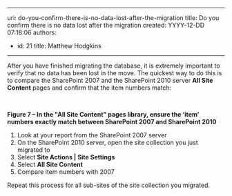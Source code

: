 

---
uri: do-you-confirm-there-is-no-data-lost-after-the-migration
title: Do you confirm there is no data lost after the migration
created: YYYY-12-DD 07:18:06
authors:
  - id: 21
    title: Matthew Hodgkins
---




<span class='intro'> 
  <p>After you have finished migrating the database, it is extremely important to verify that no data has been lost in the move. The quickest way to do this is to compare the SharePoint 2007 and the SharePoint 2010 server <b>All Site Content</b> pages and confirm that the item numbers match&#58;</p>
<p>&#160;<img alt="" src="/PublishingImages/AllSiteContentCount.png" /></p>
<p class="ms-rteCustom-FigureNormal"><b>Figure 7 – In the &quot;All Site Content&quot; pages library, ensure the ‘item’ numbers exactly match between SharePoint 2007 and SharePoint 2010</b></p>
<ol>
    <li>Look at your report from the SharePoint 2007 server </li>
    <li>On the SharePoint 2010 server, open the site collection you just migrated to</li>
    <li>Select <b>Site Actions | Site Settings</b></li>
    <li>Select <b>All Site Content</b></li>
    <li>Compare item numbers with 2007</li>
</ol>
<p>Repeat this process for all sub-sites of the site collection you migrated.</p>
 </span>




